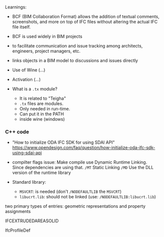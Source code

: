 
Learnings:

* BCF (BIM Collaboration Format)
allows the addition of textual comments, screenshots, and more on top of IFC files without altering the actual IFC file itself.
* BCF is used widely in BIM projects
* to facilitate communication and issue tracking among architects, engineers, project managers, etc.
* links objects in a BIM model to discussions and issues directly

* Use of Wine (...)
* Activation (...)

* What is a  `.tx` module?
    * It is related to "Teigha"
    * `.tx` files are modules.
    * Only needed in run-time.
    * Can put it in the PATH
    * inside wine (windows)


### C++ code
* "How to initialize ODA IFC SDK for using SDAI API"
https://www.opendesign.com/faq/question/how-initialize-oda-ifc-sdk-using-sdai-api

* compilter flags issue:
Make compile use Dynamic Runtime Linking. Since dependencies are using that.
`/MT` Static Linking
`/MD` Use the DLL version of the runtime library

* Standard library:
   * `MSVCRT`: is needed (don't `/NODEFAULTLIB` the `MSVCRT`)
   * `libucrt.lib`: should not be linked (use: `/NODEFAULTLIB:libucrt.lib`)



two primary types of entries: geometric representations and property assignments

IFCEXTRUDEDAREASOLID

IfcProfileDef
